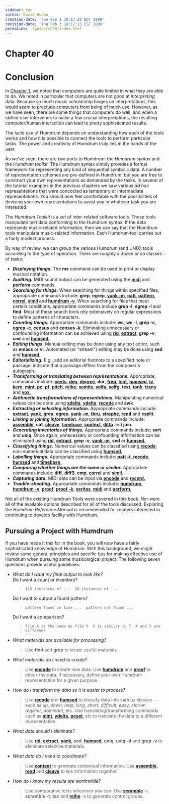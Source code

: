```yaml
---
sidebar: toc
author: David Huron
creation-date: 'Tue Sep 1 10:17:29 EDT 1998'
revision-date: 'Thu Feb 3 10:17:15 EST 2000'
permalink:	/guide/ch40/index.html
---
```



Chapter 40
=========

Conclusion
==========

In [Chapter 1,](/guide/ch01) we noted that computers are quite limited
in what they are able to do. We noted in particular that computers are
not good at *interpreting* data. Because so much music scholarship
hinges on interpretations, this would seem to preclude computers from
being of much use. However, as we have seen, there are some things that
computers do well, and when a skilled user intervenes to make a few
crucial interpretations, the resulting computer/human interaction can
lead to pretty sophisticated results.

The lucid use of Humdrum depends on understanding how each of the tools
works and how it is possible to connect the tools to perform particular
tasks. The power and creativity of Humdrum truly lies in the hands of
the user.

As we\'ve seen, there are two parts to Humdrum: the *Humdrum syntax* and
the *Humdrum toolkit.* The Humdrum syntax simply provides a formal
framework for representing any kind of sequential symbolic data. A
number of representation schemes are pre-defined in Humdrum, but you are
free to construct your own representations as demanded by the tasks. In
several of the tutorial examples in the previous chapters we saw various
*ad hoc* representations that were concocted as temporary or
intermediate representations. You should now feel comfortable with the
possibilities of devising your own representations to assist you in
whatever task you are interested.

The *Humdrum Toolkit* is a set of inter-related software tools. These
tools manipulate text data conforming to the Humdrum syntax. If the data
represents music-related information, then we can say that the Humdrum
tools manipulate music-related information. Each Humdrum tool carries
out a fairly modest process.

By way of review, we can group the various Humdrum (and UNIX) tools
according to the type of operation. There are roughly a dozen or so
classes of tasks:

-   ***Displaying things.*** The **ms** command can be used to print or
    display musical notation.
-   ***Auditing.*** MIDI sound output can be generated using the
    [**midi**](/tool/midi) and
    [**perform**](/tool/perform) commands.
-   ***Searching for things.*** When searching for things within
    specified files, appropriate commands include: **grep**, **egrep**,
    [**yank -m**,](/tool/yank) [**patt**,](/tool/patt)
    [**pattern**,](/tool/pattern)
    [**correl**,](/tool/correl) [**simil**](/tool/simil)
    and [**humdrum -v**.](/tool/humdrum) When searching for
    files that meet certain conditions, appropriate commands include
    **grep -l**, **egrep -l** and **find**. Most of these search tools
    rely extensively on regular expressions to define patterns of
    characters.
-   ***Counting things.*** Appropriate commands include: **wc**, **wc
    -l**, **grep -c**, **egrep -c**, [**census**](/tool/census)
    and **census -k**. Eliminating unnecessary or confounding
    information can be achieved using [**rid**,](/tool/rid)
    [**extract**,](/tool/extract) **grep -v**, **sed** and
    [**humsed**.](/tool/humsed)
-   ***Editing things.*** Manual editing may be done using any text
    editor, such as **emacs** or **vi**. Automated (or \"stream\")
    editing may be done using **sed** and
    [**humsed**.](/tool/humsed)
-   ***Editorializing.*** E.g., add an editorial footnote to a specified
    note or passage; indicate that a passage differs from the
    composer\'s autograph.
-   ***Transforming or translating between representations.***
    Appropriate commands include: [**cents**,](/tool/cents)
    [**deg**,](/tool/deg) [**degree**,](/tool/degree)
    **dur**, [**freq**,](/tool/freq)
    [**hint**,](/tool/hint) [**humsed**,](/tool/humsed)
    [**iv**,](/tool/iv) [**kern**,](/tool/kern)
    [**mint**,](/tool/mint) [**pc**,](/tool/pc)
    [**pf**,](/tool/pf) [**pitch**,](/tool/pitch)
    [**reihe**,](/tool/reihe)
    [**semits**,](/tool/semits)
    [**solfa**,](/tool/solfa) [**solfg**,](/tool/solfg)
    **text**, [**tonh**,](/tool/tonh)
    [**trans**](/tool/trans) and [**vox**.](/tool/vox)
-   ***Arithmetic transformations of representations.*** Manipulating
    numerical values can be done using
    [**xdelta**,](/tool/xdelta)
    [**ydelta**,](/tool/ydelta)
    [**recode**](/tool/recode) and **awk**.
-   ***Extracting or selecting information.*** Appropriate commands
    include: [**extract**,](/tool/extract)
    [**yank**,](/tool/yank) **grep**, **egrep**, [**yank
    -m**,](/tool/yank) [**thru**,](/tool/thru)
    [**strophe**,](/tool/strophe) [**rend**](/tool/rend)
    and **csplit**.
-   ***Linking or joining information.*** Appropriate commands include:
    [**assemble**,](/tool/assemble) **cat**,
    [**cleave**,](/tool/cleave)
    [**timebase**,](/tool/timebase)
    [**context**,](/tool/context)
    [**ditto**](/tool/ditto) and **join**.
-   ***Generating inventories of things.*** Appropriate commands
    include: **sort** and **uniq**. Once again, unnecessary or
    confounding information can be eliminated using
    [**rid**,](/tool/rid) [**extract**,](/tool/extract)
    **grep -v**, [**yank -m**,](/tool/yank) **sed** or
    [**humsed**.](/tool/humsed)
-   ***Classifying things.*** Numerical values can be classified using
    [**recode**;](/tool/recode) non-numerical data can be
    classified using [**humsed**.](/tool/humsed)
-   ***Labelling things.*** Appropriate commands include: [**patt
    -t**,](/tool/patt) [**recode**,](/tool/recode)
    [**humsed**](/tool/humsed) and
    [**timebase**.](/tool/timebase)
-   ***Comparing whether things are the same or similar.*** Appropriate
    commands include: **diff**, **diff3**, **cmp**,
    [**correl**](/tool/correl) and
    [**simil**.](/tool/simil)
-   ***Capturing data.*** MIDI data can be input via
    [**encode**](/tool/encode) and
    [**record.**](/tool/record)
-   ***Trouble-shooting.*** Appropriate commands include:
    [**humdrum**,](/tool/humdrum) [**humdrum
    -v**,](/tool/humdrum) [**proof**,](/tool/proof)
    [**proof -k**,](/tool/proof)
    [**veritas**,](/tool/veritas) [**midi**](/tool/midi)
    and [**perform**.](/tool/perform)

Not all of the existing Humdrum Tools were covered in this book. Nor
were all of the available options described for all of the tools
discussed. Exploring the *Humdrum Reference Manual* is recommended for
readers interested in continuing to develop facility with Humdrum.


Pursuing a Project with Humdrum
-------------------------------

If you have made it this far in the book, you will now have a fairly
sophisticated knowledge of Humdrum. With this background, we might
review some general principles and specific tips for making effective
use of Humdrum when pursuing some musicological project. The following
seven questions provide useful guidelines:

-   *What do I want my final output to look like?*\
    Do I want a count or inventory?

    > `115 instances of ...  28 instances of ...`

    Do I want to output a found pattern?

    > `pattern found in line ...  pattern not found ...`

    Do I want a comparison?

    > `file X is the same as file Y  X is similar to Y  X and Y are different`

-   *What materials are available for processing?*

    > Use **find** and **grep** to locate useful materials.

-   *What materials do I need to create?*

    > Use [**encode**](/tool/encode) to create new data. Use
    > [**humdrum**](/tool/humdrum) and
    > [**proof**](/tool/proof) to check the data. If necessary,
    > define your own Humdrum representation for a given purpose.

-   *How do I transform my data so it is easier to process?*

    > Use [**recode**](/tool/recode) and
    > [**humsed**](/tool/humsed) to classify data into various
    > classes \-- such as *up*, *down*, *leap*, *long*, *short*,
    > *difficult*, *easy*, *clarion register*, *dominant*, etc.
    > Use translating/transforming commands such as
    > [**mint**,](/tool/mint)
    > [**ydelta**,](/tool/ydelta)
    > [**pcset**,](/tool/pcset) etc to translate the data to a
    > different representation.

-   *What data should I eliminate?*

    > Use [**rid**,](/tool/rid)
    > [**extract**,](/tool/extract)
    > [**yank**,](/tool/yank) **sed**,
    > [**humsed**,](/tool/humsed) **uniq**, **uniq -d** and
    > **grep -v** to eliminate selective materials.

-   *What data do I need to coordinate?*

    > Use [**context**](/tool/context) to generate contextual
    > information. Use [**assemble**,](/tool/assemble)
    > [**rend**](/tool/rend) and
    > [**cleave**](/tool/cleave) to link information together.

-   *How do I know my results are worthwhile?*

    > Use comparative tests whenever you can. Use
    > [**scramble**](/tool/scramble) -r, **scramble -t**,
    > **tac** and [**reihe**](/tool/reihe) -s to generate
    > control groups.

